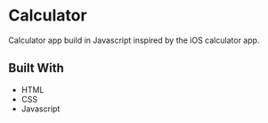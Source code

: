 # Calculator

Calculator app build in Javascript inspired by the iOS calculator app.

## Built With

* HTML
* CSS
* Javascript